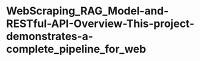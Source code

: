# WebScraping_RAG_Model-and-RESTful-API-Overview-This-project-demonstrates-a-complete_pipeline_for_web